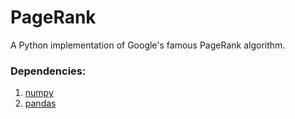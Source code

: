 # PageRank
A Python implementation of Google's famous PageRank algorithm.

### Dependencies: 
1.  [numpy](http://www.numpy.org/) 
2.  [pandas](http://pandas.pydata.org/)
